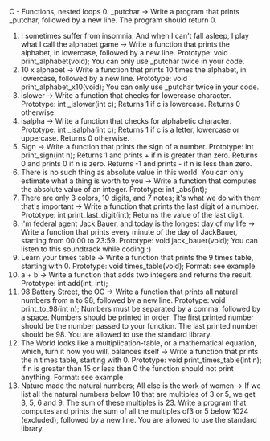 C - Functions, nested loops
0. _putchar -> Write a program that prints _putchar, followed by a new line. The program should return 0.
1. I sometimes suffer from insomnia. And when I can't fall asleep, I play what I call the alphabet game -> Write a function that prints the alphabet, in lowercase, followed by a new line. Prototype: void print_alphabet(void); You can only use _putchar twice in your code.
2. 10 x alphabet -> Write a function that prints 10 times the alphabet, in lowercase, followed by a new line. Prototype: void print_alphabet_x10(void); You can only use _putchar twice in your code.
3. islower -> Write a function that checks for lowercase character. Prototype: int _islower(int c); Returns 1 if c is lowercase. Returns 0 otherwise. 
4. isalpha -> Write a function that checks for alphabetic character. Prototype: int _isalpha(int c); Returns 1 if c is a letter, lowercase or uppercase. Returns 0 otherwise.
5. Sign -> Write a function that prints the sign of a number. Prototype: int print_sign(int n); Returns 1 and prints + if n is greater than zero. Returns 0 and prints 0 if n is zero. Returns -1 and prints - if n is less than zero.
6. There is no such thing as absolute value in this world. You can only estimate what a thing is worth to you -> Write a function that computes the absolute value of an integer. Prototype: int _abs(int);
7. There are only 3 colors, 10 digits, and 7 notes; it's what we do with them that's important -> Write a function that prints the last digit of a number. Prototype: int print_last_digit(int); Returns the value of the last digit.
8. I'm federal agent Jack Bauer, and today is the longest day of my life -> Write a function that prints every minute of the day of JackBauer, starting from 00:00 to 23:59. Prototype: void jack_bauer(void); You can listen to this soundtrack while coding :)
9. Learn your times table -> Write a function that prints the 9 times table, starting with 0. Prototype: void times_table(void); Format: see example
10. a + b -> Write a function that adds two integers and returns the result. Prototype: int add(int, int);
11. 98 Battery Street, the OG -> Write a function that prints all natural numbers from n to 98, followed by a new line. Prototype: void print_to_98(int n); Numbers must be separated by a comma, followed by a space. Numbers should be printed in order. The first printed number should be the number passed to your function. The last printed number should be 98. You are allowed to use the standard library.
12. The World looks like a multiplication-table, or a mathematical equation, which, turn it how you will, balances itself -> Write a function that prints the n times table, starting with 0. Prototype: void print_times_table(int n); If n is greater than 15 or less than 0
the function should not print anything.
Format: see example
13. Nature made the natural numbers; All else is the work of women -> If we list all the natural numbers below 10 that are multiples of 3 or 5, we get 3, 5, 6 and 9. The sum of these multiples is 23. Write a program that computes and prints the sum of all the multiples of3 or 5 below 1024 (excluded), followed by a new line. You are allowed to use the standard library.

